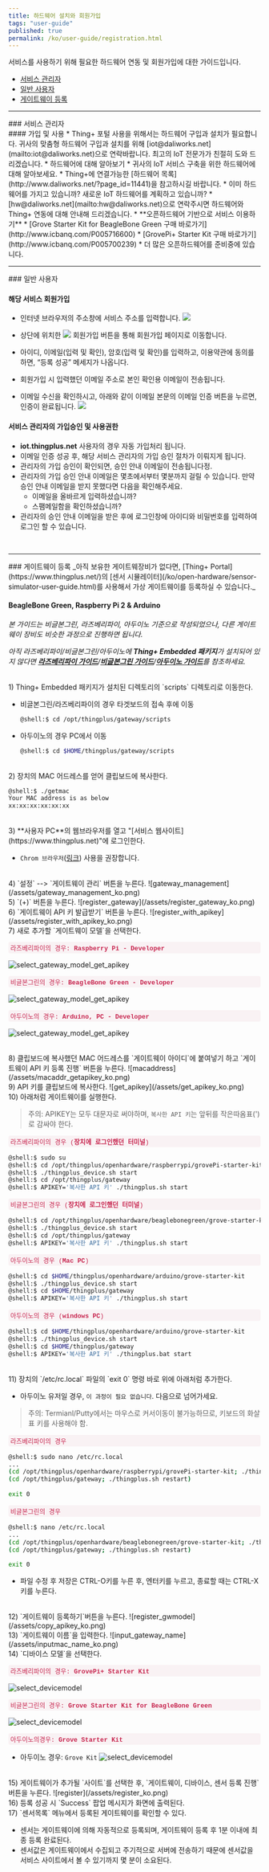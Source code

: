 ```yaml
---
title: 하드웨어 설치와 회원가입
tags: "user-guide"
published: true
permalink: /ko/user-guide/registration.html
---
```


서비스를 사용하기 위해 필요한 하드웨어 연동 및 회원가입에 대한 가이드입니다.

* [서비스 관리자](#id-serviceadmin)
* [일반 사용자](#id-enduser) 
* [게이트웨이 등록](#id-gateway) 

---
<div id='id-serviceadmin'></div>
### 서비스 관리자
<br>
#### 가입 및 사용
  * Thing+ 포털 사용을 위해서는 하드웨어 구입과 설치가 필요합니다. 귀사의 맞춤형 하드웨어 구입과 설치를 위해 [iot@daliworks.net](mailto:iot@daliworks.net)으로 연락바랍니다. 최고의 IoT 전문가가 친절히 도와 드리겠습니다.
  * 하드웨어에 대해 알아보기
    * 귀사의 IoT 서비스 구축을 위한 하드웨어에 대해 알아보세요.
    * Thing+에 연결가능한 [하드웨어 목록](http://www.daliworks.net/?page_id=11441)을 참고하시길 바랍니다.
  * 이미 하드웨어를 가지고 있습니까? 새로운 IoT 하드웨어를 계획하고 있습니까?
    * [hw@daliworks.net](mailto:hw@daliworks.net)으로 연락주시면 하드웨어와 Thing+ 연동에 대해 안내해 드리겠습니다.
  * **오픈하드웨어 기반으로 서비스 이용하기**
    * [Grove Starter Kit for BeagleBone Green 구매 바로가기](http://www.icbanq.com/P005716600)
    * [GrovePi+ Starter Kit 구매 바로가기](http://www.icbanq.com/P005700239)
    * 더 많은 오픈하드웨어를 준비중에 있습니다.

<br>

---
<div id='id-enduser'></div>
### 일반 사용자
<br>

#### 해당 서비스 회원가입
  * 인터넷 브라우저의 주소창에 서비스 주소를 입력합니다.
![](/assets/2_address.png)

  * 상단에 위치한 ![](/assets/2_register.png) 회원가입 버튼을 통해 회원가입 페이지로 이동합니다.
  * 아이디, 이메일(입력 및 확인), 암호(입력 및 확인)를 입력하고, 이용약관에 동의를 하면, “등록 성공” 메세지가 나옵니다.
  * 회원가입 시 입력했던 이메일 주소로 본인 확인용 이메일이 전송됩니다.
  * 이메일 수신을 확인하시고, 아래와 같이 이메일 본문의 이메일 인증 버튼을 누르면, 인증이 완료됩니다.
![](/assets/2_email.png)

#### 서비스 관리자의 가입승인 및 사용권한
  * **iot.thingplus.net** 사용자의 경우 자동 가입처리 됩니다.
  * 이메일 인증 성공 후, 해당 서비스 관리자의 가입 승인 절차가 이뤄지게 됩니다.
  * 관리자의 가입 승인이 확인되면, 승인 안내 이메일이 전송됩니다정.
  * 관리자의 가입 승인 안내 이메일은 몇초에서부터 몇분까지 걸릴 수 있습니다. 만약 승인 안내 이메일을 받지 못했다면 다음을 확인해주세요.
    * 이메일을 올바르게 입력하셨습니까?
    * 스팸메일함을 확인하셨습니까?
  * 관리자의 승인 안내 이메일을 받은 후에 로그인창에 아이디와 비밀번호를 입력하여 로그인 할 수 있습니다.

<br>

---
<div id='id-gateway'></div>
### 게이트웨이 등록
_아직 보유한 게이트웨장비가 없다면, [Thing+ Portal](https://www.thingplus.net/)의 [센서 시뮬레이터](/ko/open-hardware/sensor-simulator-user-guide.html)를 사용해서 가상 게이트웨이를 등록하실 수 있습니다._

<br>

#### BeagleBone Green, Raspberry Pi 2 & Arduino

_본 가이드는 비글본그린, 라즈베리파이, 아두이노 기준으로 작성되었으나, 다른 게이트웨이 장비도 비슷한 과정으로 진행하면 됩니다._

_아직 라즈베리파이/비글본그린/아두이노에 **Thing+ Embedded 패키지**가 설치되어 있지 않다면 [**라즈베리파이 가이드**](/ko/open-hardware/raspberry-pi-user-guide.html)/[**비글본그린 가이드**](/ko/open-hardware/bbb-user-guide.html)/[**아두이노 가이드**](/ko/open-hardware/arduino-user-guide.html)를 참조하세요._

<br/>
1) Thing+ Embedded 패키지가 설치된 디렉토리의 `scripts` 디렉토리로 이동한다.

- 비글본그린/라즈베리파이의 경우 타겟보드의 접속 후에 이동

    ```bash
    @shell:$ cd /opt/thingplus/gateway/scripts
    ```

- 아두이노의 경우 PC에서 이동 

    ```bash
    @shell:$ cd $HOME/thingplus/gateway/scripts
    ```

<br/>
2) 장치의 MAC 어드레스를 얻어 클립보드에 복사한다.

```bash
@shell:$ ./getmac
Your MAC address is as below
xx:xx:xx:xx:xx:xx
```

<br/>
3) **사용자 PC**의 웹브라우저를 열고 "[서비스 웹사이트](https://www.thingplus.net)"에 로그인한다.

 - `Chrom 브라우저`([링크](https://www.google.com/chrome)) 사용을 권장합니다.

<br/>
4) `설정` --> `게이트웨이 관리` 버튼을 누른다.
![gateway_management](/assets/gateway_management_ko.png)

<br/>
5) `(+)` 버튼을 누른다.
![register_gateway](/assets/register_gateway_ko.png)

<br/>
6) `게이트웨이 API 키 발급받기` 버튼을 누른다.
![register_with_apikey](/assets/register_with_apikey_ko.png)

<br/>
7) 새로 추가할 `게이트웨이 모델`을 선택한다.

<p class="dwExpand" style="color:#c7254e; background-color:#f9f2f4; border-radius:4px; padding: 2px 4px; font-size: 90%; font-family: Menlo,Monaco,Consolas,Courier New,monospace;"> 라즈베리파이의 경우: <b>Raspberry Pi - Developer</b></p>

![select_gateway_model_get_apikey](/assets/select_gateway_getapikey_raspberry_ko.png)

<div class="dwExpand2"></div>
<p class="dwExpand" style="color:#c7254e; background-color:#f9f2f4; border-radius:4px; padding: 2px 4px; font-size: 90%; font-family: Menlo,Monaco,Consolas,Courier New,monospace;"> 비글본그린의 경우: <b>BeagleBone Green - Developer</b></p>

![select_gateway_model_get_apikey](/assets/select_gateway_getapikey_beagle_ko.png)

<div class="dwExpand2"></div>
<p class="dwExpand" style="color:#c7254e; background-color:#f9f2f4; border-radius:4px; padding: 2px 4px; font-size: 90%; font-family: Menlo,Monaco,Consolas,Courier New,monospace;"> 아두이노의 경우: <b>Arduino, PC - Developer</b></p>

![select_gateway_model_get_apikey](/assets/select_gateway_getapikey_arduino_ko.png)

<div class="dwExpand2"></div>

<br/>
8) 클립보드에 복사했던 MAC 어드레스를 `게이트웨이 아이디`에 붙여넣기 하고 `게이트웨이 API 키 등록 진행` 버튼을 누른다.
![macaddress](/assets/macaddr_getapikey_ko.png)

<br/>
9) API 키를 클립보드에 복사한다.
![get_apikey](/assets/get_apikey_ko.png)

<br/>
10) 아래처럼 게이트웨이를 실행한다.

> 주의: APIKEY는 모두 대문자로 써야하며, `복사한 API 키`는 앞뒤를 작은따옴표(')로 감싸야 한다.

<p class="dwExpand" style="color:#c7254e; background-color:#f9f2f4; border-radius:4px; padding: 2px 4px; font-size: 90%; font-family: Menlo,Monaco,Consolas,Courier New,monospace;"> 라즈베리파이의 경우 (<b>장치에 로그인했던 터미널</b>)</p>

   
```bash
@shell:$ sudo su
@shell:$ cd /opt/thingplus/openhardware/raspberrypi/grovePi-starter-kit
@shell:$ ./thingplus_device.sh start
@shell:$ cd /opt/thingplus/gateway
@shell:$ APIKEY='복사한 API 키' ./thingplus.sh start
```

<div class="dwExpand2"></div>

<p class="dwExpand" style="color:#c7254e; background-color:#f9f2f4; border-radius:4px; padding: 2px 4px; font-size: 90%; font-family: Menlo,Monaco,Consolas,Courier New,monospace;"> 비글본그린의 경우 (<b>장치에 로그인했던 터미널</b>)</p>
    
```bash
@shell:$ cd /opt/thingplus/openhardware/beaglebonegreen/grove-starter-kit
@shell:$ ./thingplus_device.sh start
@shell:$ cd /opt/thingplus/gateway
@shell:$ APIKEY='복사한 API 키' ./thingplus.sh start
```

<div class="dwExpand2"></div>

<p class="dwExpand" style="color:#c7254e; background-color:#f9f2f4; border-radius:4px; padding: 2px 4px; font-size: 90%; font-family: Menlo,Monaco,Consolas,Courier New,monospace;"> 아두이노의 경우 (<b>Mac PC</b>)</p>

```bash
@shell:$ cd $HOME/thingplus/openhardware/arduino/grove-starter-kit
@shell:$ ./thingplus_device.sh start
@shell:$ cd $HOME/thingplus/gateway
@shell:$ APIKEY='복사한 API 키' ./thingplus.sh start
```

<div class="dwExpand2"></div>
<p class="dwExpand" style="color:#c7254e; background-color:#f9f2f4; border-radius:4px; padding: 2px 4px; font-size: 90%; font-family: Menlo,Monaco,Consolas,Courier New,monospace;"> 아두이노의 경우 (<b>windows PC</b>)</p>

```bash
@shell:$ cd $HOME/thingplus/openhardware/arduino/grove-starter-kit
@shell:$ ./thingplus_device.sh start
@shell:$ cd $HOME/thingplus/gateway
@shell:$ APIKEY='복사한 API 키' ./thingplus.bat start
```
<div class="dwExpand2"></div>

<br/>
11) 장치의 `/etc/rc.local` 파일의 `exit 0` 명령 바로 위에 아래처럼 추가한다.

- 아두이노 유저일 경우, `이 과정이 필요 없습니다`. 다음으로 넘어가세요.

> 주의: Termianl/Putty에서는 마우스로 커서이동이 불가능하므로, 키보드의 화살표 키를 사용해야 함.

<p class="dwExpand" style="color:#c7254e; background-color:#f9f2f4; border-radius:4px; padding: 2px 4px; font-size: 90%; font-family: Menlo,Monaco,Consolas,Courier New,monospace;"> 라즈베리파이의 경우 </p>

```bash
@shell:$ sudo nano /etc/rc.local
...
(cd /opt/thingplus/openhardware/raspberrypi/grovePi-starter-kit; ./thingplus_device.sh restart)
(cd /opt/thingplus/gateway; ./thingplus.sh restart)  
 
exit 0
```
<div class="dwExpand2"></div>
<p class="dwExpand" style="color:#c7254e; background-color:#f9f2f4; border-radius:4px; padding: 2px 4px; font-size: 90%; font-family: Menlo,Monaco,Consolas,Courier New,monospace;"> 비글본그린의 경우 </p>


```bash
@shell:$ nano /etc/rc.local
...
(cd /opt/thingplus/openhardware/beaglebonegreen/grove-starter-kit; ./thngplus_device.sh restart)
(cd /opt/thingplus/gateway; ./thingplus.sh restart)    
 
exit 0
```

- 파일 수정 후 저장은 CTRL-O키를 누른 후, 엔터키를 누르고, 종료할 때는 CTRL-X키를 누른다.

<div class="dwExpand2"></div>

<br/>
12) `게이트웨이 등록하기`버튼을 누른다.
![register_gwmodel](/assets/copy_apikey_ko.png)

<br/>
13) `게이트웨이 이름`을 입력한다.
![input_gateway_name](/assets/inputmac_name_ko.png)

<br/>
14) `디바이스 모델`을 선택한다.

<p class="dwExpand" style="color:#c7254e; background-color:#f9f2f4; border-radius:4px; padding: 2px 4px; font-size: 90%; font-family: Menlo,Monaco,Consolas,Courier New,monospace;"> 라즈베리파이의 경우: <b>GrovePi+ Starter Kit</b></p>

![select_devicemodel](/assets/select_devicemodel_rapberry_ko.png)

<div class="dwExpand2"></div>

<p class="dwExpand" style="color:#c7254e; background-color:#f9f2f4; border-radius:4px; padding: 2px 4px; font-size: 90%; font-family: Menlo,Monaco,Consolas,Courier New,monospace;"> 비글본그린의 경우: <b>Grove Starter Kit for BeagleBone Green</b></p>

![select_devicemodel](/assets/select_devicemodel_beagle_ko.png)

<div class="dwExpand2"></div>

<p class="dwExpand" style="color:#c7254e; background-color:#f9f2f4; border-radius:4px; padding: 2px 4px; font-size: 90%; font-family: Menlo,Monaco,Consolas,Courier New,monospace;"> 아두이노의경우: <b>Grove Starter Kit </b></p>

- 아두이노 경우: `Grove Kit`
![select_devicemodel](/assets/select_devicemodel_arduino_ko.png)

<div class="dwExpand2"></div>

<br/>
15) 게이트웨이가 추가될 `사이트`를 선택한 후, `게이트웨이, 디바이스, 센서 등록 진행` 버튼을 누른다.
![register](/assets/register_ko.png)

<br/>
16) 등록 성공 시 `Success` 팝업 메시지가 화면에 출력된다.

<br/>
17) `센서목록` 메뉴에서 등록된 게이트웨이를 확인할 수 있다.

  - 센서는 게이트웨이에 의해 자동적으로 등록되며, 게이트웨이 등록 후 1분 이내에  최종 등록 완료된다.
  - 센서값은 게이트웨이에서 수집되고 주기적으로 서버에 전송하기 때문에 센서값을 서비스 사이트에서 볼 수 있기까지 몇 분이 소요된다.

<a href="#" class="back-to-top" id="up" style="display: block;"><i class="fa fa-arrow-circle-up"></i></a>
